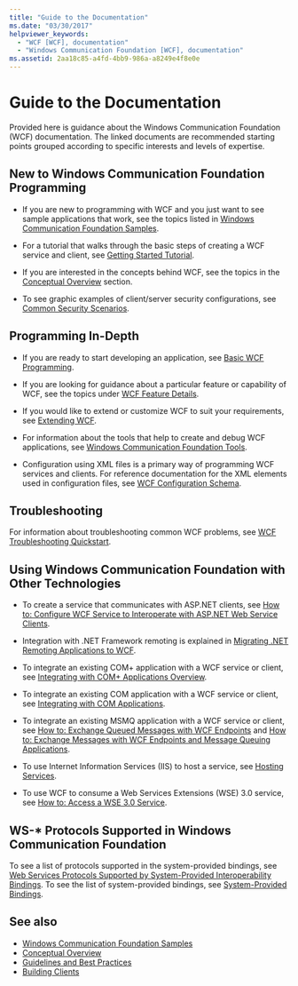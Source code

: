 ```yaml
---
title: "Guide to the Documentation"
ms.date: "03/30/2017"
helpviewer_keywords: 
  - "WCF [WCF], documentation"
  - "Windows Communication Foundation [WCF], documentation"
ms.assetid: 2aa18c85-a4fd-4bb9-986a-a8249e4f8e0e
---
```

# Guide to the Documentation
Provided here is guidance about the Windows Communication Foundation (WCF) documentation. The linked documents are recommended starting points grouped according to specific interests and levels of expertise.  
  
## New to Windows Communication Foundation Programming  
  
- If you are new to programming with WCF and you just want to see sample applications that work, see the topics listed in [Windows Communication Foundation Samples](./samples/index.md).  
  
- For a tutorial that walks through the basic steps of creating a WCF service and client, see [Getting Started Tutorial](getting-started-tutorial.md).  
  
- If you are interested in the concepts behind WCF, see the topics in the [Conceptual Overview](conceptual-overview.md) section.  
  
- To see graphic examples of client/server security configurations, see [Common Security Scenarios](./feature-details/common-security-scenarios.md).  
  
## Programming In-Depth  
  
- If you are ready to start developing an application, see [Basic WCF Programming](basic-wcf-programming.md).  
  
- If you are looking for guidance about a particular feature or capability of WCF, see the topics under [WCF Feature Details](./feature-details/index.md).  
  
- If you would like to extend or customize WCF to suit your requirements, see [Extending WCF](./extending/index.md).  
  
- For information about the tools that help to create and debug WCF applications, see [Windows Communication Foundation Tools](tools.md).  
  
- Configuration using XML files is a primary way of programming WCF services and clients. For reference documentation for the XML elements used in configuration files, see [WCF Configuration Schema](../configure-apps/file-schema/wcf/index.md).  
  
## Troubleshooting  
 For information about troubleshooting common WCF problems, see [WCF Troubleshooting Quickstart](wcf-troubleshooting-quickstart.md).  
  
## Using Windows Communication Foundation with Other Technologies  
  
- To create a service that communicates with ASP.NET clients, see [How to: Configure WCF Service to Interoperate with ASP.NET Web Service Clients](./feature-details/config-wcf-service-with-aspnet-web-service.md).  
  
- Integration with .NET Framework remoting is explained in [Migrating .NET Remoting Applications to WCF](./feature-details/migrating-net-remoting-applications-to-wcf.md).  
  
- To integrate an existing COM+ application with a WCF service or client, see [Integrating with COM+ Applications Overview](./feature-details/integrating-with-com-plus-applications-overview.md).  
  
- To integrate an existing COM application with a WCF service or client, see [Integrating with COM Applications](./feature-details/integrating-with-com-applications.md).  
  
- To integrate an existing MSMQ application with a WCF service or client, see [How to: Exchange Queued Messages with WCF Endpoints](./feature-details/how-to-exchange-queued-messages-with-wcf-endpoints.md) and [How to: Exchange Messages with WCF Endpoints and Message Queuing Applications](./feature-details/how-to-exchange-messages-with-wcf-endpoints-and-message-queuing-applications.md).  
  
- To use Internet Information Services (IIS) to host a service, see [Hosting Services](hosting-services.md).  
  
- To use WCF to consume a Web Services Extensions (WSE) 3.0 service, see [How to: Access a WSE 3.0 Service](./feature-details/how-to-access-a-wse-3-0-service-with-a-wcf-client.md).  
  
## WS-* Protocols Supported in Windows Communication Foundation  
 To see a list of protocols supported in the system-provided bindings, see [Web Services Protocols Supported by System-Provided Interoperability Bindings](./feature-details/web-services-protocols-supported-by-system-provided-interoperability-bindings.md). To see the list of system-provided bindings, see [System-Provided Bindings](system-provided-bindings.md).  
  
## See also

- [Windows Communication Foundation Samples](./samples/index.md)
- [Conceptual Overview](conceptual-overview.md)
- [Guidelines and Best Practices](guidelines-and-best-practices.md)
- [Building Clients](building-clients.md)

